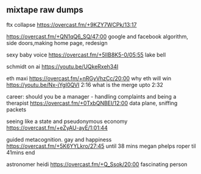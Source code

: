 ## mixtape raw dumps


ftx collapse https://overcast.fm/+9KZY7WCPk/13:17


https://overcast.fm/+QN1qQ6_SQ/47:00 google and facebook algorithm, side doors,making home page, redesign

sexy baby voice https://overcast.fm/+5IlB8K5-0/05:55 lake bell

schmidt on ai https://youtu.be/UQkeRxeh34I

eth maxi https://overcast.fm/+nRGyVhzCc/20:00 why eth will win
https://youtu.be/Nx-jYgI0QVI 2:16 what is the merge upto 2:32


career: should you be a manager - handling complaints and being a therapist https://overcast.fm/+0TxbQNBEI/12:00 data plane, sniffing packets

seeing like a state and pseudonymous economy https://overcast.fm/+eZyAU-ayE/1:01:44


guided metacognition. gay and happiness https://overcast.fm/+5K6YYLkro/27:45 until 38 mins megan phelps roper til 41mins end

astronomer heidi
https://overcast.fm/+Q_Ssok/20:00 fascinating person